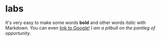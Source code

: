 # labs
It's very easy to make some words **bold** and other words *italic* with Markdown. You can even [link to Google!](http://google.com)
*I am a pitbull on the pantleg of opportunity.*
